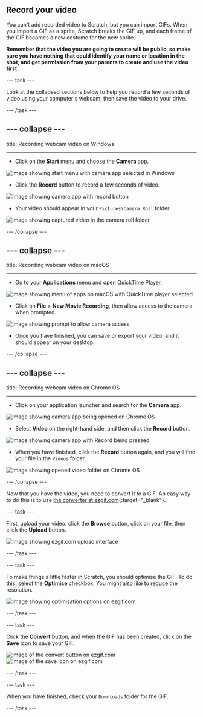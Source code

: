 ## Record your video

You can't add recorded video to Scratch, but you can import GIFs. When you import a GIF as a sprite, Scratch breaks the GIF up, and each frame of the GIF becomes a new costume for the new sprite.

**Remember that the video you are going to create will be public, so make sure you have nothing that could identify your name or location in the shot, and get permission from your parents to create and use the video first.**

--- task ---

Look at the collapsed sections below to help you record a few seconds of video using your computer's webcam, then save the video to your drive.

--- /task ---

--- collapse ---
---

title: Recording webcam video on Windows

---
- Click on the **Start** menu and choose the **Camera** app.

![image showing start menu with camera app selected in Windows](images/camera-app.png)

- Click the **Record** button to record a few seconds of video.

![image showing camera app with record button](images/record-win.png)

- Your video should appear in your `Pictures\Camera Roll` folder.

![image showing captured video in the camera roll folder](images/camera-roll.png)


--- /collapse ---

--- collapse ---
---

title: Recording webcam video on macOS

---
- Go to your **Applications** menu and open QuickTime Player.

![image showing menu of apps on macOS with QuickTime player selected](images/quicktime.png)

- Click on **File** > **New Movie Recording**, then allow access to the camera when prompted.

![image showing prompt to allow camera access](images/allow_cam_macOS.png)

- Once you have finished, you can save or export your video, and it should appear on your desktop.


--- /collapse ---

--- collapse ---
---

title: Recording webcam video on Chrome OS

---

- Click on your application launcher and search for the **Camera** app.

![image showing camera app being opened on Chrome OS](images/opencamera.png)

- Select **Video** on the right-hand side, and then click the **Record** button.

![image showing camera app with Record being pressed](images/hitrecord.png)

- When you have finished, click the **Record** button again, and you will find your file in the `Videos` folder.

![image showing opened video folder on Chrome OS](images/videosfolder.png)

--- /collapse ---

Now that you have the video, you need to convert it to a GIF. An easy way to do this is to use [the converter at ezgif.com](https://ezgif.com/video-to-gif){:target="_blank"}.

--- task ---

First, upload your video: click the **Browse** button, click on your file, then click the **Upload** button.

![image showing ezgif.com upload interface](images/ezgif-upload.png)

--- /task ---

--- task ---

To make things a little faster in Scratch, you should optimise the GIF. To do this, select the **Optimise** checkbox. You might also like to reduce the resolution.

![Image showing optimisation options on ezgif.com](images/optimise-gif.png)

--- /task ---

--- task ---

Click the **Convert** button, and when the GIF has been created, click on the **Save** icon to save your GIF.

![image of the convert button on ezgif.com](images/convert_btn.png)
![image of the save icon on ezgif.com](images/save_icon.png)

--- /task ---


--- task ---

When you have finished, check your `Downloads` folder for the GIF.

--- /task ---




